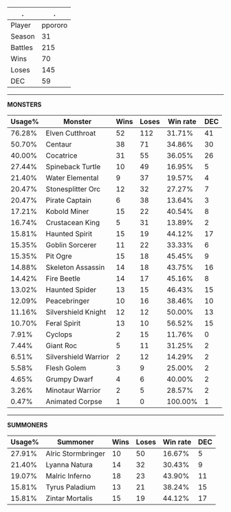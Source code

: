 .|.
|-|-
Player|ppororo
Season|31
Battles|215
Wins|70
Loses|145
DEC|59

---
**MONSTERS**

Usage%|Monster|Wins|Loses|Win rate|DEC|
-|-|-|-|-|-|
76.28%|Elven Cutthroat|52|112|31.71%|41|
50.70%|Centaur|38|71|34.86%|30|
40.00%|Cocatrice|31|55|36.05%|26|
27.44%|Spineback Turtle|10|49|16.95%|5|
21.40%|Water Elemental|9|37|19.57%|4|
20.47%|Stonesplitter Orc|12|32|27.27%|7|
20.47%|Pirate Captain|6|38|13.64%|3|
17.21%|Kobold Miner|15|22|40.54%|8|
16.74%|Crustacean King|5|31|13.89%|2|
15.81%|Haunted Spirit|15|19|44.12%|17|
15.35%|Goblin Sorcerer|11|22|33.33%|6|
15.35%|Pit Ogre|15|18|45.45%|9|
14.88%|Skeleton Assassin|14|18|43.75%|16|
14.42%|Fire Beetle|14|17|45.16%|8|
13.02%|Haunted Spider|13|15|46.43%|15|
12.09%|Peacebringer|10|16|38.46%|10|
11.16%|Silvershield Knight|12|12|50.00%|13|
10.70%|Feral Spirit|13|10|56.52%|15|
7.91%|Cyclops|2|15|11.76%|0|
7.44%|Giant Roc|5|11|31.25%|2|
6.51%|Silvershield Warrior|2|12|14.29%|2|
5.58%|Flesh Golem|3|9|25.00%|2|
4.65%|Grumpy Dwarf|4|6|40.00%|2|
3.26%|Minotaur Warrior|2|5|28.57%|2|
0.47%|Animated Corpse|1|0|100.00%|1|

---
**SUMMONERS**

Usage%|Summoner|Wins|Loses|Win rate|DEC|
-|-|-|-|-|-|
27.91%|Alric Stormbringer|10|50|16.67%|5|
21.40%|Lyanna Natura|14|32|30.43%|9|
19.07%|Malric Inferno|18|23|43.90%|11|
15.81%|Tyrus Paladium|13|21|38.24%|15|
15.81%|Zintar Mortalis|15|19|44.12%|17|
